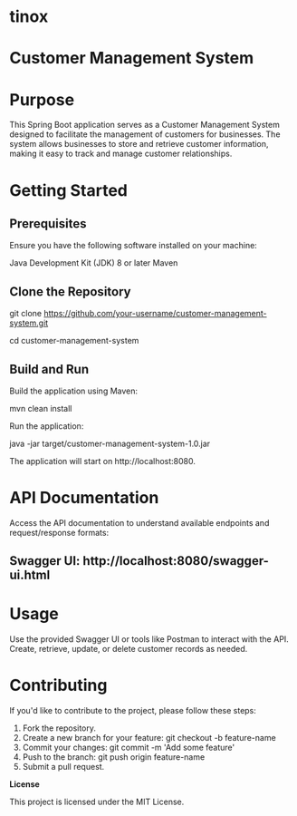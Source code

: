 # tinox

# **Customer Management System**

# Purpose

This Spring Boot application serves as a Customer Management System designed to facilitate the management of customers for businesses. The system allows businesses to store and retrieve customer information, making it easy to track and manage customer relationships.

# Getting Started

## Prerequisites

Ensure you have the following software installed on your machine:

Java Development Kit (JDK) 8 or later
Maven

## Clone the Repository

git clone https://github.com/your-username/customer-management-system.git

cd customer-management-system

## Build and Run
Build the application using Maven:

mvn clean install

Run the application:

java -jar target/customer-management-system-1.0.jar

The application will start on http://localhost:8080.

# API Documentation

Access the API documentation to understand available endpoints and request/response formats:

## Swagger UI: http://localhost:8080/swagger-ui.html

# Usage

Use the provided Swagger UI or tools like Postman to interact with the API.
Create, retrieve, update, or delete customer records as needed.

# Contributing

If you'd like to contribute to the project, please follow these steps:

1. Fork the repository.
2. Create a new branch for your feature: git checkout -b feature-name
3. Commit your changes: git commit -m 'Add some feature'
4. Push to the branch: git push origin feature-name
5. Submit a pull request.


**License**

This project is licensed under the MIT License.

